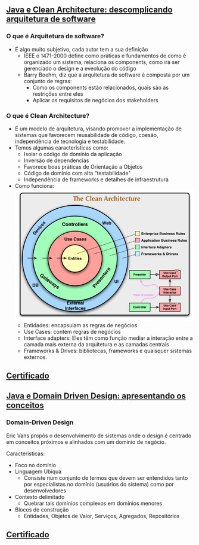 ## [Java e Clean Architecture: descomplicando arquitetura de software](https://cursos.alura.com.br/course/java-clean-architecture)

### O que é Arquitetura de software?

* É algo muito subjetivo, cada autor tem a sua definição
    * IEEE o 1471-2000 define como práticas e fundamentos de como é organizado um sistema, relaciona os components, como
      irá ser gerenciado o design e a eveolução do código
    * Barry Boehm, diz que a arquitetura de software é composta por um conjunto de regras:
        * Como os components estão relacionados, quais são as restrições entre eles
        * Aplicar os requisitos de negócios dos stakeholders

### O que é Clean Architecture?

* É um modelo de arquitetura, visando promover a implementação de sistemas que favorecem reusabilidade de
  código, coesão, independência de tecnologia e testabilidade.
* Temos algumas características como:
    * Isolar o código de domínio da aplicação
    * Inversão de dependencias
    * Favorece boas práticas de Orientação a Objetos
    * Código de domínio com alta "testabilidade"
    * Independência de frameworks e detalhes de infraestrutura
* Como funciona:
  ![img_1.png](img_1.png)
    * Entidades: encapsulam as regras de negócios
    * Use Cases: contém regras de negócios
    * Interface adapters: Eles têm como função mediar a interação entre a camada mais externa da arquitetura e as
      camadas centrais
    * Frameworks & Drives: bibliotecas, frameworks e quaisquer sistemas externos.

## [Certificado](https://cursos.alura.com.br/user/wesleyschwartz/course/java-clean-architecture/certificate)

## [Java e Domain Driven Design: apresentando os conceitos](https://cursos.alura.com.br/course/java-domain-driven-design-conceitos)

### Domain-Driven Design

Eric Vans propôs o desenvolvimento de sistemas onde o design é centrado em conceitos próximos e alinhados com um domínio
de negócio.

Caracteristicas:

* Foco no domínio
* Linguagem Ubíqua
    * Consiste num conjunto de termos que devem ser entendidos tanto por especialistas no domínio (usuários do sistema)
      como por desenvolvedores
* Contexto delimitado
    * Quebrar tais domínios complexos em domínios menores
* Blocos de construção
    * Entidades, Objetos de Valor, Serviços, Agregados, Repositórios

## [Certificado](https://cursos.alura.com.br/certificate/wesleyschwartz/java-domain-driven-design-conceitos)